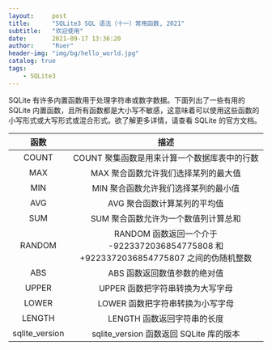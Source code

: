 ```yaml
---
layout:     post
title:      "SQLite3 SQL 语法（十一）常用函数, 2021"
subtitle:   "欢迎使用"
date:       2021-09-17 13:36:20
author:     "Ruer"
header-img: "img/bg/hello_world.jpg"
catalog: true
tags:
    - SQLite3
---
```


SQLite 有许多内置函数用于处理字符串或数字数据。下面列出了一些有用的 SQLite 内置函数，且所有函数都是大小写不敏感，这意味着可以使用这些函数的小写形式或大写形式或混合形式。欲了解更多详情，请查看 SQLite 的官方文档。

| 函数           | 描述                                                                               |
| :------------: | :-------------------------------------------------------------------------------: |
| COUNT          | COUNT 聚集函数是用来计算一个数据库表中的行数                                         |
| MAX            | MAX 聚合函数允许我们选择某列的最大值                                                 |
| MIN            | MIN 聚合函数允许我们选择某列的最小值                                                 |
| AVG            | AVG 聚合函数计算某列的平均值                                                         |
| SUM            | SUM 聚合函数允许为一个数值列计算总和                                                  |
| RANDOM         | RANDOM 函数返回一个介于 -9223372036854775808 和 +9223372036854775807 之间的伪随机整数 |
| ABS            | ABS 函数返回数值参数的绝对值                                                         |
| UPPER          | UPPER 函数把字符串转换为大写字母                                                     |
| LOWER          | LOWER 函数把字符串转换为小写字母                                                     |
| LENGTH         | LENGTH 函数返回字符串的长度                                                          |
| sqlite_version | sqlite_version 函数返回 SQLite 库的版本                                             |